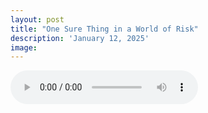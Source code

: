 ```yaml
---
layout: post
title: "One Sure Thing in a World of Risk"
description: 'January 12, 2025'
image:
---
```


<audio controls>
  <source src="assets/audio/fbc_2025-01-12_sermon.mp3" type="audio/mp3">
Your browser does not support the audio element.
</audio>
